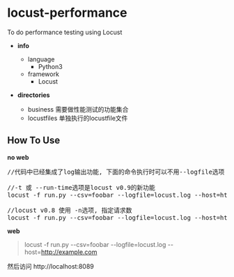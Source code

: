 # locust-performance
To do performance testing using Locust

+ **info**
  + language
      + Python3
  + framework
      + Locust

+ **directories**
  + business      需要做性能测试的功能集合
  + locustfiles   单独执行的locustfile文件

## How To Use

**no web**
<pre>
//代码中已经集成了log输出功能, 下面的命令执行时可以不用--logfile选项

//-t 或 --run-time选项是locust v0.9的新功能
locust -f run.py --csv=foobar --logfile=locust.log --host=http://example.com --no-web -c 10 -r 2 -t 30m

//locust v0.8 使用 -n选项, 指定请求数
locust -f run.py --csv=foobar --logfile=locust.log --host=http://example.com --no-web -c 10 -r 2 -n 1000
</pre>

**web**
> locust -f run.py --csv=foobar --logfile=locust.log --host=http://example.com  

然后访问  http://localhost:8089
